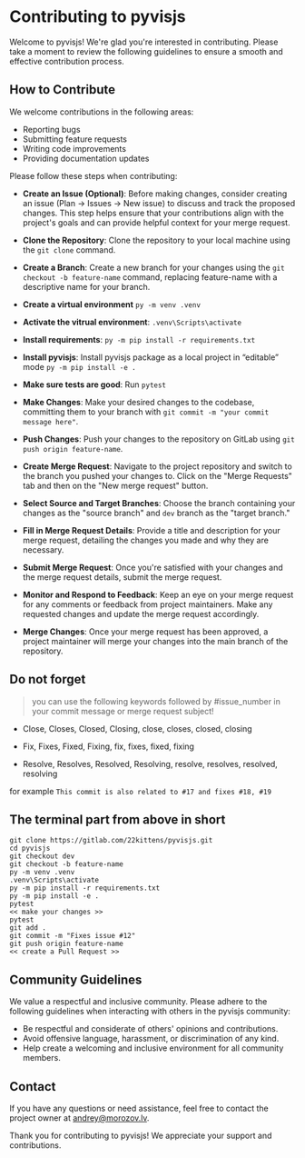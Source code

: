 # Contributing to pyvisjs

Welcome to pyvisjs! We're glad you're interested in contributing. Please take a moment to review the following guidelines to ensure a smooth and effective contribution process.

## How to Contribute

We welcome contributions in the following areas:

- Reporting bugs
- Submitting feature requests
- Writing code improvements
- Providing documentation updates

Please follow these steps when contributing:

- **Create an Issue (Optional)**: Before making changes, consider creating an issue (Plan -> Issues -> New issue) to discuss and track the proposed changes. This step helps ensure that your contributions align with the project's goals and can provide helpful context for your merge request.

- **Clone the Repository**: Clone the repository to your local machine using the ```git clone``` command.

- **Create a Branch**: Create a new branch for your changes using the ```git checkout -b feature-name``` command, replacing feature-name with a descriptive name for your branch.

- **Create a virtual environment** ```py -m venv .venv```

- **Activate the vitrual environment**: ```.venv\Scripts\activate```

- **Install requirements**: ```py -m pip install -r requirements.txt```

- **Install pyvisjs**: Install pyvisjs package as a local project in “editable” mode ```py -m pip install -e .```

- **Make sure tests are good**: Run ```pytest```

- **Make Changes**: Make your desired changes to the codebase, committing them to your branch with ```git commit -m "your commit message here"```.

- **Push Changes**: Push your changes to the repository on GitLab using ```git push origin feature-name```.

- **Create Merge Request**: Navigate to the project repository and switch to the branch you pushed your changes to. Click on the "Merge Requests" tab and then on the "New merge request" button.

- **Select Source and Target Branches**: Choose the branch containing your changes as the "source branch" and ```dev``` branch as the "target branch."

- **Fill in Merge Request Details**: Provide a title and description for your merge request, detailing the changes you made and why they are necessary.

- **Submit Merge Request**: Once you're satisfied with your changes and the merge request details, submit the merge request.

- **Monitor and Respond to Feedback**: Keep an eye on your merge request for any comments or feedback from project maintainers. Make any requested changes and update the merge request accordingly.

- **Merge Changes**: Once your merge request has been approved, a project maintainer will merge your changes into the main branch of the repository.


## Do not forget
> you can use the following keywords followed by #issue_number in your commit message or merge request subject! 

- Close, Closes, Closed, Closing, close, closes, closed, closing

- Fix, Fixes, Fixed, Fixing, fix, fixes, fixed, fixing
- Resolve, Resolves, Resolved, Resolving, resolve, resolves, resolved, resolving

for example ```This commit is also related to #17 and fixes #18, #19```


## The terminal part from above in short
```
git clone https://gitlab.com/22kittens/pyvisjs.git
cd pyvisjs
git checkout dev
git checkout -b feature-name
py -m venv .venv
.venv\Scripts\activate
py -m pip install -r requirements.txt
py -m pip install -e .
pytest
<< make your changes >>
pytest
git add .
git commit -m "Fixes issue #12"
git push origin feature-name
<< create a Pull Request >>

```

## Community Guidelines

We value a respectful and inclusive community. Please adhere to the following guidelines when interacting with others in the pyvisjs community:

- Be respectful and considerate of others' opinions and contributions.
- Avoid offensive language, harassment, or discrimination of any kind.
- Help create a welcoming and inclusive environment for all community members.

## Contact

If you have any questions or need assistance, feel free to contact the project owner at andrey@morozov.lv.

Thank you for contributing to pyvisjs! We appreciate your support and contributions.